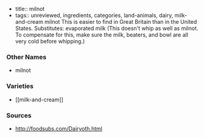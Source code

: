 - title:: milnot
- tags:: unreviewed, ingredients, categories, land-animals, dairy, milk-and-cream
milnot This is easier to find in Great Britain than in the United States. Substitutes: evaporated milk (This doesn't whip as well as milnot. To compensate for this, make sure the milk, beaters, and bowl are all very cold before whipping.)

### Other Names

* milnot

### Varieties

* [[milk-and-cream]]

### Sources
* http://foodsubs.com/Dairyoth.html

